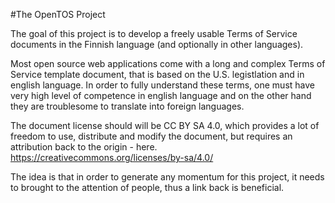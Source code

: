 #The OpenTOS Project

The goal of this project is to develop a freely usable Terms of Service documents in the Finnish language (and optionally in other languages).

Most open source web applications come with a long and complex Terms of Service template document, that is based on the U.S. legistlation and in english language. In order to fully understand these terms, one must have very high level of competence in english language and on the other hand they are troublesome to translate into foreign languages.

The document license should will be CC BY SA 4.0, which provides a lot of freedom to use, distribute and modify the document, but requires an attribution back to the origin - here.
https://creativecommons.org/licenses/by-sa/4.0/

The idea is that in order to generate any momentum for this project, it needs to brought to the attention of people, thus a link back is beneficial.

